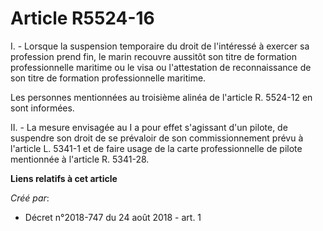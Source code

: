 # Article R5524-16

I. - Lorsque la suspension temporaire du droit de l'intéressé à exercer sa profession prend fin, le marin recouvre aussitôt
son titre de formation professionnelle maritime ou le visa ou l'attestation de reconnaissance de son titre de formation
professionnelle maritime.

Les personnes mentionnées au troisième alinéa de l'article R. 5524-12 en sont informées.

II. - La mesure envisagée au I a pour effet s'agissant d'un pilote, de suspendre son droit de se prévaloir de son
commissionnement prévu à l'article L. 5341-1 et de faire usage de la carte professionnelle de pilote mentionnée à l'article
R. 5341-28.

**Liens relatifs à cet article**

_Créé par_:

  - Décret n°2018-747 du 24 août 2018 - art. 1
